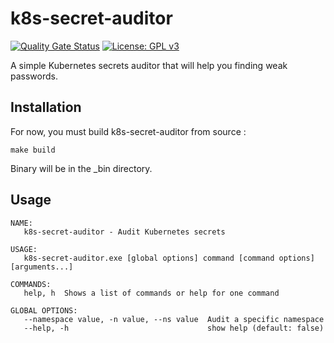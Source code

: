 # k8s-secret-auditor

[![Quality Gate Status](https://sonarcloud.io/api/project_badges/measure?project=S0obi_k8s-secret-auditor&metric=alert_status)](https://sonarcloud.io/dashboard?id=S0obi_k8s-secret-auditor)
[![License: GPL v3](https://img.shields.io/badge/License-GPLv3-blue.svg)](https://www.gnu.org/licenses/gpl-3.0)

A simple Kubernetes secrets auditor that will help you finding weak passwords.

## Installation

For now, you must build k8s-secret-auditor from source :

```
make build
```

Binary will be in the _bin directory.

## Usage

```
NAME:
   k8s-secret-auditor - Audit Kubernetes secrets

USAGE:
   k8s-secret-auditor.exe [global options] command [command options] [arguments...]

COMMANDS:
   help, h  Shows a list of commands or help for one command

GLOBAL OPTIONS:
   --namespace value, -n value, --ns value  Audit a specific namespace
   --help, -h                               show help (default: false)

```